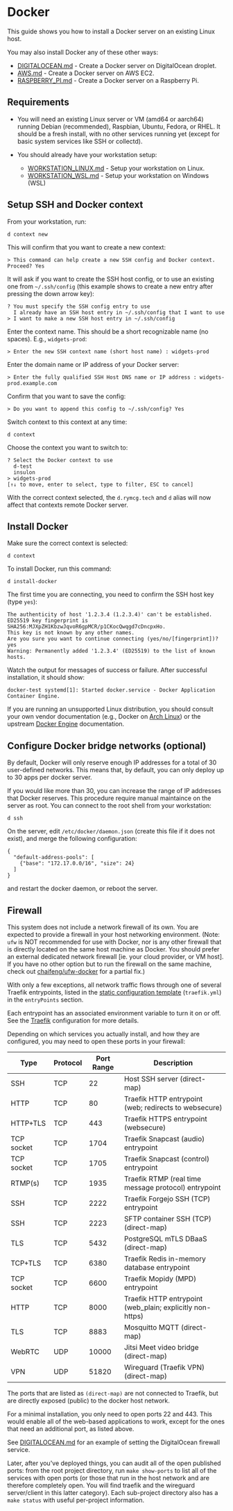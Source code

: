 # Docker

This guide shows you how to install a Docker server on an existing
Linux host.

You may also install Docker any of these other ways:

 * [DIGITALOCEAN.md](DIGITALOCEAN.md) - Create a Docker server on
   DigitalOcean droplet.
 * [AWS.md](AWS.md) - Create a Docker server on AWS EC2.
 * [RASPBERRY_PI.md](RASPBERRY_PI.md) - Create a Docker server on a
   Raspberry Pi.

## Requirements

 * You will need an existing Linux server or VM (amd64 or aarch64)
   running Debian (recommended), Raspbian, Ubuntu, Fedora, or RHEL. It
   should be a fresh install, with no other services running yet
   (except for basic system services like SSH or collectd).

* You should already have your workstation setup:

   * [WORKSTATION_LINUX.md](WORKSTATION_LINUX.md) - Setup your workstation on Linux.
   * [WORKSTATION_WSL.md](WORKSTATION_WSL.md) - Setup your workstation on Windows (WSL)
 
## Setup SSH and Docker context

From your workstation, run:

```
d context new
```

This will confirm that you want to create a new context:

```
> This command can help create a new SSH config and Docker context. Proceed? Yes
```

It will ask if you want to create the SSH host config, or to use an
existing one from `~/.ssh/config` (this example shows to create a new
entry after pressing the down arrow key):

```
? You must specify the SSH config entry to use  
  I already have an SSH host entry in ~/.ssh/config that I want to use
> I want to make a new SSH host entry in ~/.ssh/config
```

Enter the context name. This should be a short recognizable name (no
spaces). E.g., `widgets-prod`:

```
> Enter the new SSH context name (short host name) : widgets-prod
```

Enter the domain name or IP address of your Docker server:

```
> Enter the fully qualified SSH Host DNS name or IP address : widgets-prod.example.com
```

Confirm that you want to save the config:

```
> Do you want to append this config to ~/.ssh/config? Yes
```

Switch context to this context at any time:

```
d context
```

Choose the context you want to switch to:

```
? Select the Docker context to use  
  d-test
  insulon
> widgets-prod
[↑↓ to move, enter to select, type to filter, ESC to cancel]
```

With the correct context selected, the `d.rymcg.tech` and `d` alias
will now affect that contexts remote Docker server.

## Install Docker

Make sure the correct context is selected:

```
d context
```

To install Docker, run this command:

```
d install-docker
```

The first time you are connecting, you need to confirm the SSH host
key (type `yes`):

```
The authenticity of host '1.2.3.4 (1.2.3.4)' can't be established.
ED25519 key fingerprint is SHA256:MJXpZH1KbzwJqvoR6gpMCR/p1CKocQwqgd7cDncpxHo.
This key is not known by any other names.
Are you sure you want to continue connecting (yes/no/[fingerprint])? yes
Warning: Permanently added '1.2.3.4' (ED25519) to the list of known hosts.
```

Watch the output for messages of success or failure. After successful
installation, it should show:

```
docker-test systemd[1]: Started docker.service - Docker Application Container Engine.
```

If you are running an unsupported Linux distribution, you should
consult your own vendor documentation (e.g., Docker on [Arch
Linux](https://wiki.archlinux.org/title/Docker)) or the upstream
[Docker Engine](https://docs.docker.com/engine/install/#server)
documentation.

## Configure Docker bridge networks (optional)

By default, Docker will only reserve enough IP addresses for a total
of 30 user-defined networks. This means that, by default, you can only
deploy up to 30 apps per docker server.

If you would like more than 30, you can increase the range of IP
addresses that Docker reserves. This procedure require manual
maintaince on the server as root. You can connect to the root shell
from your workstation:

```
d ssh
```

On the server, edit `/etc/docker/daemon.json` (create this file if it
does not exist), and merge the following configuration:

```
{
  "default-address-pools": [
    {"base": "172.17.0.0/16", "size": 24}
  ]
}
```

and restart the docker daemon, or reboot the server.

## Firewall

This system does not include a network firewall of its own. You are
expected to provide a firewall in your host networking environment.
(Note: `ufw` is NOT recommended for use with Docker, nor is any other
firewall that is directly located on the same host machine as Docker.
You should prefer an external dedicated network firewall [ie. your
cloud provider, or VM host]. If you have no other option but to run
the firewall on the same machine, check out
[chaifeng/ufw-docker](https://github.com/chaifeng/ufw-docker#solving-ufw-and-docker-issues)
for a partial fix.)

With only a few exceptions, all network traffic flows through one of
several Traefik entrypoints, listed in the [static configuration
template](traefik/config/traefik.yml) (`traefik.yml`) in the
`entryPoints` section.

Each entrypoint has an associated environment variable to turn it on
or off. See the [Traefik](traefik) configuration for more details.

Depending on which services you actually install, and how they are
configured, you may need to open these ports in your firewall:

| Type       | Protocol | Port Range | Description                                               |
|------------|----------|------------|-----------------------------------------------------------|
| SSH        | TCP      | 22         | Host SSH server (direct-map)                              |
| HTTP       | TCP      | 80         | Traefik HTTP entrypoint (web; redirects to websecure)     |
| HTTP+TLS   | TCP      | 443        | Traefik HTTPS entrypoint (websecure)                      |
| TCP socket | TCP      | 1704       | Traefik Snapcast (audio) entrypoint                       |
| TCP socket | TCP      | 1705       | Traefik Snapcast (control) entrypoint                     |
| RTMP(s)    | TCP      | 1935       | Traefik RTMP (real time message protocol) entrypoint      |
| SSH        | TCP      | 2222       | Traefik Forgejo SSH (TCP) entrypoint                      |
| SSH        | TCP      | 2223       | SFTP container SSH (TCP) (direct-map)                     |
| TLS        | TCP      | 5432       | PostgreSQL mTLS DBaaS (direct-map)                        |
| TCP+TLS    | TCP      | 6380       | Traefik Redis in-memory database entrypoint               |
| TCP socket | TCP      | 6600       | Traefik Mopidy (MPD) entrypoint                           |
| HTTP       | TCP      | 8000       | Traefik HTTP entrypoint (web_plain; explicitly non-https) |
| TLS        | TCP      | 8883       | Mosquitto MQTT (direct-map)                               |
| WebRTC     | UDP      | 10000      | Jitsi Meet video bridge (direct-map)                      |
| VPN        | UDP      | 51820      | Wireguard (Traefik VPN)  (direct-map)                     |

The ports that are listed as `(direct-map)` are not connected to
Traefik, but are directly exposed (public) to the docker host network.

For a minimal installation, you only need to open ports 22 and 443.
This would enable all of the web-based applications to work, except
for the ones that need an additional port, as listed above.

See [DIGITALOCEAN.md](DIGITALOCEAN.md) for an example of setting the
DigitalOcean firewall service.

Later, after you've deployed things, you can audit all of the open
published ports: from the root project directory, run `make
show-ports` to list all of the services with open ports (or those that
run in the host network and are therefore completely open. You will
find traefik and the wireguard server/client in this latter category).
Each sub-project directory also has a `make status` with useful
per-project information.
